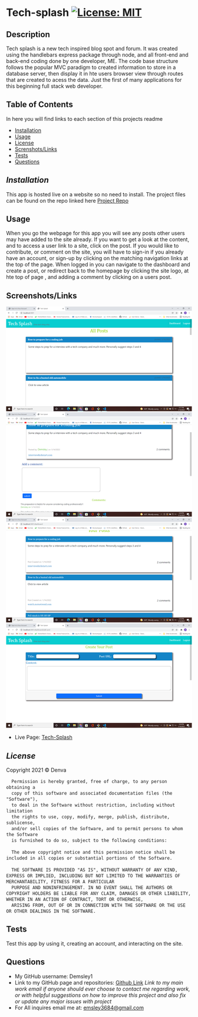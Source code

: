 # Tech-splash [![License: MIT](https://img.shields.io/badge/License-MIT-yellow.svg)](https://opensource.org/licenses/MIT)
  ## Description 

  Tech splash is a new tech inspired blog spot and forum. It was created using the handlebars express package through node, and all front-end and back-end coding done by one developer, ME. The code base structure follows the popular MVC paradigm to created information to store in a database server, then display it in hte users browser view through routes that are created to acess the data. Just the first of many applications for this beginning full stack web developer.

  ## Table of Contents
  In here you will find links to each section of this projects readme
  - [Installation](#installation)
  - [Usage](#usage)
  - [License](#license)
  - [Screnshots/Links](#screenshots/links)
  - [Tests](#tests)
  - [Questions](#questions)

  ## *Installation*

  This app is hosted live on a website so no need to install. The project files can be found on the repo linked here [Project Repo](https://github.com/Demsley1/Tech-Splash )

  ## Usage 

  When you go the webpage for this app you will see any posts other users may have added to the site already. If you want to get a look at the content, and to access a user link to a site, click on the post. If you would like to contribute, or comment on the site, you will have to sign-in if you already have an account, or sign-up by clicking on the matching navigation links at the top of the page. When logged in you can navigate to the dashboard and create a post, or redirect back to the homepage by clicking the site logo, at hte top of page , and adding a comment by clicking on a users post.

  ## Screenshots/Links

  ![Screenshot1](./images/Screenshot1.png)
  ![Screenshot2](./images/Screenshot2.png)
  ![Screenshot3](./images/Screenshot3.png)
  ![Screenshot4](./images/Screenshot4.png)

  - Live Page: [Tech-Splash]()
 
  ## *License*

  Copyright 2021 &copy; Denva

      Permission is hereby granted, free of charge, to any person obtaining a 
      copy of this software and associated documentation files (the "Software"), 
      to deal in the Software without restriction, including without limitation 
      the rights to use, copy, modify, merge, publish, distribute, sublicense, 
      and/or sell copies of the Software, and to permit persons to whom the Software 
      is furnished to do so, subject to the following conditions:
          
      The above copyright notice and this permission notice shall be included in all copies or substantial portions of the Software.
          
      THE SOFTWARE IS PROVIDED "AS IS", WITHOUT WARRANTY OF ANY KIND, EXPRESS OR IMPLIED, INCLUDING BUT NOT LIMITED TO THE WARRANTIES OF MERCHANTABILITY, FITNESS FOR A PARTICULAR 
      PURPOSE AND NONINFRINGEMENT. IN NO EVENT SHALL THE AUTHORS OR COPYRIGHT HOLDERS BE LIABLE FOR ANY CLAIM, DAMAGES OR OTHER LIABILITY, WHETHER IN AN ACTION OF CONTRACT, TORT OR OTHERWISE, 
      ARISING FROM, OUT OF OR IN CONNECTION WITH THE SOFTWARE OR THE USE OR OTHER DEALINGS IN THE SOFTWARE.
      

  ## Tests

  Test this app by using it, creating an account, and interacting on the site.

  ## Questions 

  - My GitHub username: Demsley1
  - Link to my GitHub page and repositories: [Github Link](https://github.com/Demsley1)
  _Link to my main work email if anyone should ever choose to contact me regarding work, or with helpful suggestions on how to improve this project and 
  also fix or update any major issues with project_
  - For All inquires email me at: emsley3684@gmail.com
